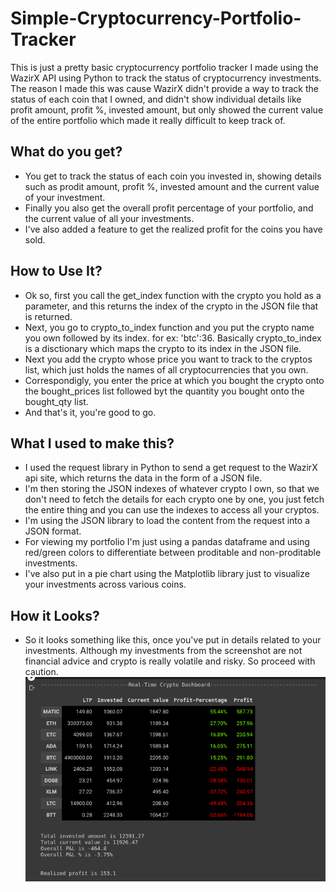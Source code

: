 # Simple-Cryptocurrency-Portfolio-Tracker
This is just a pretty basic cryptocurrency portfolio tracker I made using the WazirX API using Python to track the status of cryptocurrency investments. The reason I made this was cause WazirX didn't provide a way to track the status of each coin that I owned, and didn't show individual details like profit amount, profit %, invested amount, but only showed the current value of the entire portfolio which made it really difficult to keep track of. 

## What do you get?
- You get to track the status of each coin you invested in, showing details such as prodit amount, profit %, invested amount and the current value of your investment. 
- Finally you also get the overall profit percentage of your portfolio, and the current value of all your investments. 
- I've also added a feature to get the realized profit for the coins you have sold. 

## How to Use It?
- Ok so, first you call the get_index function with the crypto you hold as a parameter, and this returns the index of the crypto in the JSON file that is returned. 
- Next, you go to crypto_to_index function and you put the crypto name you own followed by its index. for ex: 'btc':36. Basically crypto_to_index is a disctionary which maps the crypto to its index in the JSON file. 
- Next you add the crypto whose price you want to track to the cryptos list, which just holds the names of all cryptocurrencies that you own. 
- Correspondigly, you enter the price at which you bought the crypto onto the bought_prices list followed byt the quantity you bought onto the bought_qty list. 
- And that's it, you're good to go. 

## What I used to make this?
- I used the request library in Python to send a get request to the WazirX api site, which returns the data in the form of a JSON file. 
- I'm then storing the JSON indexes of whatever crypto I own, so that we don't need to fetch the details for each crypto one by one, you just fetch the entire thing and you can use the indexes to access all your cryptos. 
- I'm using the JSON library to load the content from the request into a JSON format. 
- For viewing my portfolio I'm just using a pandas dataframe and using red/green colors to differentiate between proditable and non-proditable investments. 
- I've also put in a pie chart using the Matplotlib library just to visualize your investments across various coins. 

## How it Looks?
- So it looks something like this, once you've put in details related to your investments. Although my investments from the screenshot are not financial advice and crypto is really volatile and risky. So proceed with caution. 
![Crypto-Screenshot](https://github.com/bharathbabu68/Simple-Cryptocurrency-Portfolio-Tracker/blob/main/images/random_crypto.png)
